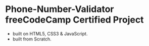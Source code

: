 # Phone-Number-Validator freeCodeCamp Certified Project
* built on HTML5, CSS3 & JavaScript. 
* built from Scratch.
